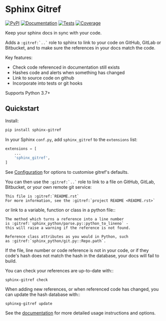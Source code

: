 # Sphinx Gitref

[![PyPI](https://img.shields.io/pypi/v/sphinx-gitref.svg)](https://pypi.org/project/sphinx-gitref/)
[![Documentation](https://readthedocs.org/projects/sphinx-gitref/badge/?version=latest)](https://sphinx-gitref.readthedocs.io/en/latest/)
[![Tests](https://github.com/radiac/sphinx-gitref/actions/workflows/ci.yml/badge.svg)](https://github.com/radiac/sphinx-gitref/actions/workflows/ci.yml)
[![Coverage](https://codecov.io/gh/radiac/sphinx-gitref/branch/main/graph/badge.svg?token=Q9AKPHRJF5)](https://codecov.io/gh/radiac/sphinx-gitref)

Keep your sphinx docs in sync with your code.

Adds a `` :gitref:`..` `` role to sphinx to link to your code on GitHub, GitLab or
Bitbucket, and to make sure the references in your docs match the code.

Key features:

* Check code referenced in documentation still exists
* Hashes code and alerts when something has changed
* Link to source code on github
* Incorporate into tests or git hooks

Supports Python 3.7+

## Quickstart

Install:

```bash
pip install sphinx-gitref
```

In your Sphinx ``conf.py``, add ``sphinx_gitref`` to the ``extensions`` list:

```python
extensions = [
    ...
    'sphinx_gitref',
]
```

See
[Configuration](https://sphinx-gitref.readthedocs.io/en/latest/install.html#configuration)
for options to customise gitref's defaults.

You can then use the `` :gitref:`..` `` role to link to a file on GitHub, GitLab,
Bitbucket, or your own remote git service:

```
This file is :gitref:`README.rst`
For more information, see the :gitref:`project README <README.rst>`
```

or link to a variable, function or class in a python file::

```
The method which turns a reference into a line number
is :gitref:`sphinx_python/parse.py::python_to_lineno` -
this will raise a warning if the reference is not found.

Reference class attributes as you would in Python, such
as :gitref:`sphinx_python/git.py::Repo.path`.
```

If the file, line number or code reference is not in your code, or if they code's hash
does not match the hash in the database, your docs will fail to build.

You can check your references are up-to-date with::

    sphinx-gitref check

When adding new references, or when referenced code has changed, you can update the hash
database with::

    sphinxg-gitref update

See the [documentation](https://sphinx-gitref.readthedocs.io/en/latest/usage.html) for
more detailed usage instructions and options.
